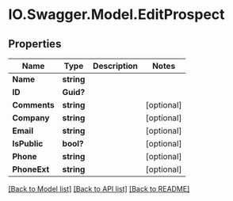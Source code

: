 # IO.Swagger.Model.EditProspect
## Properties

Name | Type | Description | Notes
------------ | ------------- | ------------- | -------------
**Name** | **string** |  | 
**ID** | **Guid?** |  | 
**Comments** | **string** |  | [optional] 
**Company** | **string** |  | [optional] 
**Email** | **string** |  | [optional] 
**IsPublic** | **bool?** |  | [optional] 
**Phone** | **string** |  | [optional] 
**PhoneExt** | **string** |  | [optional] 

[[Back to Model list]](../README.md#documentation-for-models) [[Back to API list]](../README.md#documentation-for-api-endpoints) [[Back to README]](../README.md)

